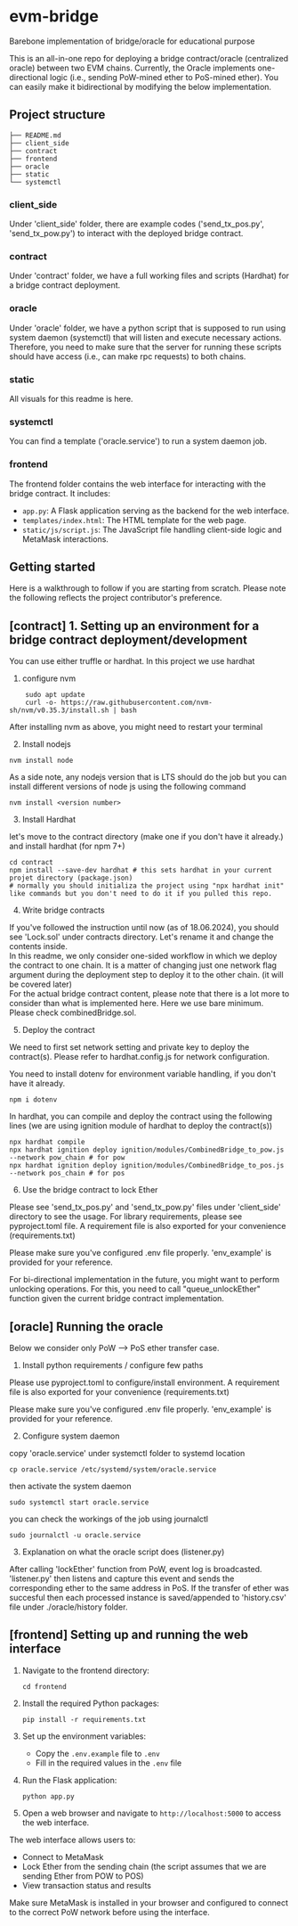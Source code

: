 # evm-bridge
Barebone implementation of bridge/oracle for educational purpose

This is an all-in-one repo for deploying a bridge contract/oracle (centralized oracle) between two EVM chains. 
Currently, the Oracle implements one-directional logic (i.e., sending PoW-mined ether to PoS-mined ether). You can easily make it bidirectional by modifying the below implementation. 

## Project structure

```
├── README.md
├── client_side
├── contract
├── frontend
├── oracle
├── static
└── systemctl
```
### client_side
Under 'client_side' folder, there are example codes ('send_tx_pos.py', 'send_tx_pow.py') to interact with the deployed bridge contract. 

### contract 
Under 'contract' folder, we have a full working files and scripts (Hardhat) for a bridge contract deployment. 

### oracle
Under 'oracle' folder, we have a python script that is supposed to run using system daemon (systemctl) that will listen and execute necessary actions. Therefore, you need to make sure that the server for running these scripts should have access (i.e., can make rpc requests) to both chains. 

### static
All visuals for this readme is here.  

### systemctl
You can find a template ('oracle.service') to run a system daemon job.

### frontend
The frontend folder contains the web interface for interacting with the bridge contract. It includes:
- `app.py`: A Flask application serving as the backend for the web interface.
- `templates/index.html`: The HTML template for the web page.
- `static/js/script.js`: The JavaScript file handling client-side logic and MetaMask interactions.

## Getting started
Here is a walkthrough to follow if you are starting from scratch. Please note the following reflects the project contributor's preference.

## [contract] 1. Setting up an environment for a bridge contract deployment/development 

You can use either truffle or hardhat. In this project we use hardhat

1. configure nvm
```
    sudo apt update
    curl -o- https://raw.githubusercontent.com/nvm-sh/nvm/v0.35.3/install.sh | bash
```
After installing nvm as above, you might need to restart your terminal

2. Install nodejs 
```
nvm install node
```
As a side note, any nodejs version that is LTS should do the job but you can install different versions of node js using the following command

```
nvm install <version number>
```

3. Install Hardhat 

let's move to the contract directory (make one if you don't have it already.) and install hardhat (for npm 7+)

```
cd contract
npm install --save-dev hardhat # this sets hardhat in your current projet directory (package.json)
# normally you should initializa the project using "npx hardhat init" like commands but you don't need to do it if you pulled this repo.
```

4. Write bridge contracts 

If you've followed the instruction until now (as of 18.06.2024), you should see 'Lock.sol' under contracts directory. Let's rename it and change the contents inside. <br>
In this readme, we only consider one-sided workflow in which we deploy the contract to one chain. It is a matter of changing just one network flag argument during the deployment step to deploy it to the other chain. (it will be covered later) <br>
For the actual bridge contract content, please note that there is a lot more to consider than what is implemented here. Here we use bare minimum. Please check combinedBridge.sol.

5. Deploy the contract

We need to first set network setting and private key to deploy the contract(s).
Please refer to hardhat.config.js for network configuration.

You need to install dotenv for environment variable handling, if you don't have it already.

```
npm i dotenv
```

In hardhat, you can compile and deploy the contract using the following lines
(we are using ignition module of hardhat to deploy the contract(s))
```
npx hardhat compile
npx hardhat ignition deploy ignition/modules/CombinedBridge_to_pow.js --network pow_chain # for pow
npx hardhat ignition deploy ignition/modules/CombinedBridge_to_pos.js --network pos_chain # for pos
```

6. Use the bridge contract to lock Ether 

Please see 'send_tx_pos.py' and 'send_tx_pow.py' files under 'client_side' directory to see the usage. For library requirements, please see pyproject.toml file. A requirement file is also exported for your convenience (requirements.txt)

Please make sure you've configured .env file properly. 'env_example' is provided for your reference.

For bi-directional implementation in the future, you might want to perform unlocking operations. For this, you need to call "queue_unlockEther" function given the current bridge contract implementation.

## [oracle] Running the oracle
Below we consider only PoW --> PoS ether transfer case.

1. Install python requirements / configure few paths

Please use pyproject.toml to configure/install environment. A requirement file is also exported for your convenience (requirements.txt)

Please make sure you've configured .env file properly. 'env_example' is provided for your reference.

2. Configure system daemon 

copy 'oracle.service' under systemctl folder to systemd location
```
cp oracle.service /etc/systemd/system/oracle.service
```
then activate the system daemon
```
sudo systemctl start oracle.service
```
you can check the workings of the job using journalctl
```
sudo journalctl -u oracle.service
```

3. Explanation on what the oracle script does (listener.py)

After calling 'lockEther' function from PoW, event log is broadcasted. 'listener.py' then listens and capture this event and sends the corresponding ether to the same address in PoS. If the transfer of ether was succesful then each processed instance is saved/appended to 'history.csv' file under ./oracle/history folder. 

## [frontend] Setting up and running the web interface

1. Navigate to the frontend directory:
   ```
   cd frontend
   ```

2. Install the required Python packages:
   ```
   pip install -r requirements.txt
   ```

3. Set up the environment variables:
   - Copy the `.env.example` file to `.env`
   - Fill in the required values in the `.env` file

4. Run the Flask application:
   ```
   python app.py
   ```

5. Open a web browser and navigate to `http://localhost:5000` to access the web interface.

The web interface allows users to:
- Connect to MetaMask
- Lock Ether from the sending chain (the script assumes that we are sending Ether from POW to POS)
- View transaction status and results

Make sure MetaMask is installed in your browser and configured to connect to the correct PoW network before using the interface.

